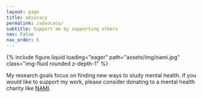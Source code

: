 ```yaml
---
layout: page
title: advocacy
permalink: /advocacy/
subtitle: Support me by supporting others
nav: False
nav_order: 6
---
```


{% include figure.liquid loading="eager" path="assets/img/nami.jpg" class="img-fluid rounded z-depth-1" %}

My research goals focus on finding new ways to study mental health. If you would like to support my work, please consider donating to a mental health charity like [NAMI](https://www.nami.org/get-involved/donate-to-nami/).
